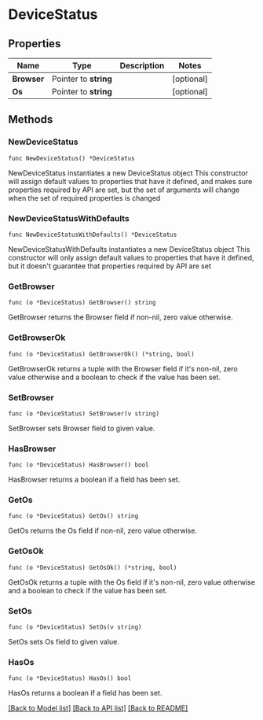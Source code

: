 # DeviceStatus

## Properties

Name | Type | Description | Notes
------------ | ------------- | ------------- | -------------
**Browser** | Pointer to **string** |  | [optional] 
**Os** | Pointer to **string** |  | [optional] 

## Methods

### NewDeviceStatus

`func NewDeviceStatus() *DeviceStatus`

NewDeviceStatus instantiates a new DeviceStatus object
This constructor will assign default values to properties that have it defined,
and makes sure properties required by API are set, but the set of arguments
will change when the set of required properties is changed

### NewDeviceStatusWithDefaults

`func NewDeviceStatusWithDefaults() *DeviceStatus`

NewDeviceStatusWithDefaults instantiates a new DeviceStatus object
This constructor will only assign default values to properties that have it defined,
but it doesn't guarantee that properties required by API are set

### GetBrowser

`func (o *DeviceStatus) GetBrowser() string`

GetBrowser returns the Browser field if non-nil, zero value otherwise.

### GetBrowserOk

`func (o *DeviceStatus) GetBrowserOk() (*string, bool)`

GetBrowserOk returns a tuple with the Browser field if it's non-nil, zero value otherwise
and a boolean to check if the value has been set.

### SetBrowser

`func (o *DeviceStatus) SetBrowser(v string)`

SetBrowser sets Browser field to given value.

### HasBrowser

`func (o *DeviceStatus) HasBrowser() bool`

HasBrowser returns a boolean if a field has been set.

### GetOs

`func (o *DeviceStatus) GetOs() string`

GetOs returns the Os field if non-nil, zero value otherwise.

### GetOsOk

`func (o *DeviceStatus) GetOsOk() (*string, bool)`

GetOsOk returns a tuple with the Os field if it's non-nil, zero value otherwise
and a boolean to check if the value has been set.

### SetOs

`func (o *DeviceStatus) SetOs(v string)`

SetOs sets Os field to given value.

### HasOs

`func (o *DeviceStatus) HasOs() bool`

HasOs returns a boolean if a field has been set.


[[Back to Model list]](../README.md#documentation-for-models) [[Back to API list]](../README.md#documentation-for-api-endpoints) [[Back to README]](../README.md)


